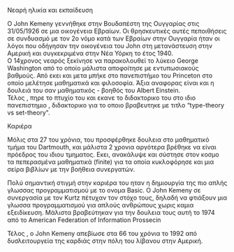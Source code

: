 Νεαρή ηλικία και εκπαίδευση 

Ο John Kemeny γεννήθηκε στην Βουδαπέστη της Ουγγαρίας στις 31/05/1926 σε μια οικογένεια Εβραίων. Οι θρησκευτικές αυτές πεποιθήσεις σε συνδυασμό με τον 2ο νόμο κατά των Εβραίων στην Ουγγαρία ήταν οι λόγοι που οδήγησαν  την οικογένεια του John στη μετανάστευση στην Αμερική και συγκεκριμένα στην Νέα Υόρκη το έτος 1940.  
Ο 14χρονος νεαρός ξεκίνησε να παρακολουθεί το λύκειο George Washington από το οποίο μάλιστα αποφοίτησε με εντυπωσιακούς βαθμούς. Από εκει και μετα μπήκε στο πανεπιστήμιο του Princeton στο οποίο μελέτησε μαθηματικά και φιλοσοφία. Άξια αναφορας είναι και η δουλειά του σαν μαθηματικός - βοηθός του Albert Einstein.  
Τέλος , πηρε το πτυχίο του και εκανε το διδακτορικο του στο ιδιο πανεπιστημιο , διδακτορικο για το οποιο βραβευτηκε με τιτλο “type-theory vs set-theory". 

Καριέρα 

Μόλις στα 27 του χρόνια, του προσφέρθηκε δουλεια στο μαθηματικό τμήμα του Dartmouth, και μάλιστα 2 χρονια αργότερα βρέθηκε να είναι πρόεδρος του ιδιου τμηματος. Εκει, ανακάλυψε και σύστησε στον κοσμο τα πεπερασμένα μαθηματικά (finite) για τα οποία κυκλοφόρησε και μια σείρα βιβλίων με την βοήθεια συνεργατών. 

 
Πολύ σημαντική στιγμή στην καριέρα του ηταν η δημιουργία της πιο απλής γλωσσας προγραμματισμού με το ονομα Basic. Ο John Kemeny σε συνεργασία με τον Κurtz πέτυχαν τον στόχο τους, δηλαδή να φτιάξουν μια γλωσσα προγραμματισμού για απλούς ανθρώπους χωρις καμια εξειδίκευση. Μάλιστα βραβεύτηκαν για την δουλεια τους αυτή το 1974 από το American Federation of Information Prossecin 

Τέλος , ο John Kemeny απεβίωσε στα 66 του χρόνια το 1992 από δυσλειτουργεία της καρδιάς στην πόλη του λίβανου στην Αμερική. 
